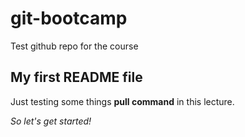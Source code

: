 # git-bootcamp
Test github repo for the course
## My first README file
Just testing some things **pull command** in this lecture.

*So let's get started!*
